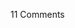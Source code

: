 <span class="commentheader">11 Comments</span>

<!--


<div class="commentdivider">
<span class="commentauthorbox">Posted by <a href="mailto&#58;lauren&#64;balthrop&#46;com">bama</a></span>
<span class="commentdatebox">Friday, January  7, 2005</span>
<span class="commenttimebox">10:29 PM</span>
</div>
<div class="commentbody">aww. that sounds awesome.</div>
<div class="commentdivider">
<span class="commentauthorbox">Posted by sarabeara</span>
<span class="commentdatebox">Tuesday, January 11, 2005</span>
<span class="commenttimebox"> 4:53 PM</span>
</div>
<div class="commentbody">you go, boy!</div>
<div class="commentdivider">
<span class="commentauthorbox">Posted by voyeur</span>
<span class="commentdatebox">Tuesday, January 25, 2005</span>
<span class="commenttimebox"> 3:48 PM</span>
</div>
<div class="commentbody">if you haven’t already, you may want to research the WPC. althoug i cannot speak with current experience, in the past WPC was a entity of the Provisional Communist Party and was raided by the FBI and NYPD on two locations for plotting against the government and stock-piling weapons. it’s true that WPC could be legit now, but maybe you should ask them about their past. </div>
<div class="commentdivider">
<span class="commentauthorbox">Posted by <a href="mailto&#58;hollymendenhall&#64;yahoo&#46;com">holly</a></span>
<span class="commentdatebox">Thursday, February 17, 2005</span>
<span class="commenttimebox">11:29 AM</span>
</div>
<div class="commentbody">do you have a web address or any contact info for the women’s press collective? i’ve heard of them and am trying to get in touch. i volunteer for a non-profit in brooklyn and we are in need of their services. thanks!</div>
<div class="commentdivider">
<span class="commentauthorbox">Posted by an anonymous coward</span>
<span class="commentdatebox">Sunday, March  6, 2005</span>
<span class="commenttimebox"> 8:41 PM</span>
</div>
<div class="commentbody">Check out this link before you head back to the women’s press collective.

<a href="http://www.freedomofmind.com/resourcecenter/groups/n/natlfed/">http://www.freedomofmind.com/resourcecenter/groups/n/natlfed/</a></div>

<div class="commentdivider">
<span class="commentauthorbox">Posted by gemini</span>
<span class="commentdatebox">Sunday, May  1, 2005</span>
<span class="commenttimebox"> 4:44 PM</span>
</div>
<div class="commentbody">Get away from this group fast!!! It may seem good on the outside but it is a front for the National Labor Federation.  They are a communist revolutioary  cult.  They net over $1 million a year under the guise of helping the poor or publishinging  information. very little reaches those who it preports to help. Checkout www.rickross.com</div>
<div class="commentdivider">
<span class="commentauthorbox">Posted by <a href="mailto&#58;moonbeam11217&#64;aol&#46;com">vera</a></span>
<span class="commentdatebox">Sunday, December 24, 2006</span>
<span class="commenttimebox"> 2:13 AM</span>
</div>
<div class="commentbody">well i volunteer for them. i just started. so far i havent had a problem. but if i feel something is not right, i will exit stage right.</div>
<div class="commentdivider">
<span class="commentauthorbox">Posted by curiousliberal</span>
<span class="commentdatebox">Friday, March 23, 2007</span>
<span class="commenttimebox"> 7:25 PM</span>
</div>
<div class="commentbody">Hey. I’ve just met some people from the Women’s Press Collective. I think it’s a great idea but I don’t want to get involved if I’m giving money to a political party. But how can it hurt to volunteer my time? I don’t think I could get brainwashed and I’d only be volunteering once and a while. Thoughts, anyone?</div>
<div class="commentdivider">
<span class="commentauthorbox">Posted by an anonymous coward</span>
<span class="commentdatebox">Monday, March 26, 2007</span>
<span class="commenttimebox"> 9:45 PM</span>
</div>
<div class="commentbody">I volunteer for an organization that is on that NATLFED list too, and I’ve been volunteering there for 5 months now. I have had a couple of suspicious encounters, which makes me think that they are a bit of a cult, but as far as I can tell they really are interested in helping people. I am not brainwashed, just more socially aware. I can volunteer in my free time and I feel like I’m contributing to a cause that will someday be strong enough to improve the lives of working class people everywhere.

P.S. Does anyone have the address of Women’s Press Collective? I’d like to check it out sometime. Thanks.</div>

<div class="commentdivider">
<span class="commentauthorbox">Posted by an anonymous coward</span>
<span class="commentdatebox">Thursday, May 31, 2007</span>
<span class="commenttimebox"> 2:20 AM</span>
</div>
<div class="commentbody">i’m with the Women’s Press Collective right now. Does anyone still have any doubts about their work? I’m only asking this because my friend and  I got recruited at school, and we both have been volunteering there for about 3 months now. But we both kinda feel that they aren’t doing anything for women. We kinda join on the premise to “help low-income families” and all that.

Let me know before I make commitments that I’ll regret later.</div>

<div class="commentdivider">
<span class="commentauthorbox">Posted by Shannon</span>
<span class="commentdatebox">Friday, June 15, 2007</span>
<span class="commenttimebox">11:15 AM</span>
</div>
<div class="commentbody">Can you please post the address or contact number of the Women’s Press Collective?  I used there services a few years ago and I want to use them again but I don’t have their contact info and I can’t seem to get it anywhere online or through 411.</div> -->
